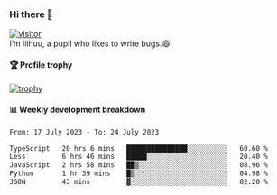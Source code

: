 ### Hi there 👋
[![visitor](https://visitor-badge.glitch.me/badge?page_id=liihuu&right_color=blue)](https://github.com/liihuu)<br>
I’m liihuu, a pupil who likes to write bugs.😄


#### 🏆 Profile trophy
[![trophy](https://github-profile-trophy.vercel.app?username=liihuu&margin-w=16&margin-h=16&rank=-C,-B)](https://github.com/liihuu)


#### 📊 Weekly development breakdown
<!--START_SECTION:waka-->

```txt
From: 17 July 2023 - To: 24 July 2023

TypeScript   20 hrs 6 mins   ███████████████░░░░░░░░░░   60.60 %
Less         6 hrs 46 mins   █████░░░░░░░░░░░░░░░░░░░░   20.40 %
JavaScript   2 hrs 58 mins   ██▒░░░░░░░░░░░░░░░░░░░░░░   08.96 %
Python       1 hr 39 mins    █▒░░░░░░░░░░░░░░░░░░░░░░░   04.98 %
JSON         43 mins         ▓░░░░░░░░░░░░░░░░░░░░░░░░   02.20 %
```

<!--END_SECTION:waka-->

<!--
**liihuu/liihuu** is a ✨ _special_ ✨ repository because its `README.md` (this file) appears on your GitHub profile.

Here are some ideas to get you started:

- 🔭 I’m currently working on ...
- 🌱 I’m currently learning ...
- 👯 I’m looking to collaborate on ...
- 🤔 I’m looking for help with ...
- 💬 Ask me about ...
- 📫 How to reach me: ...
- 😄 Pronouns: ...
- ⚡ Fun fact: ...
-->

